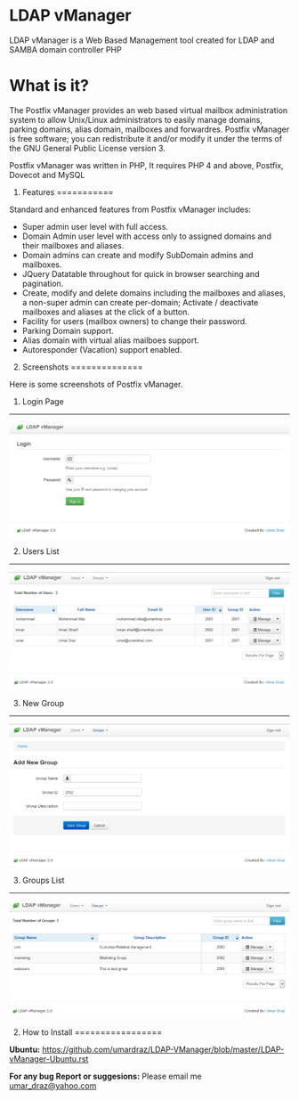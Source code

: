 LDAP vManager
================

LDAP vManager is a Web Based Management tool created for LDAP and SAMBA domain controller PHP

What is it?
============

The Postfix vManager provides an web based virtual mailbox administration system to allow Unix/Linux administrators to easily manage domains, parking domains, alias domain, mailboxes and forwardres. Postfix vManager is free software; you can redistribute it and/or modify it under the terms of the GNU General Public License version 3.

Postfix vManager was written in PHP, It requires PHP 4 and above, Postfix, Dovecot and MySQL 

1. Features
===========

Standard and enhanced features from Postfix vManager includes:

* Super admin user level with full access.
* Domain Admin user level with access only to assigned domains and their mailboxes and aliases.
* Domain admins can create and modify SubDomain admins and mailboxes.
* JQuery Datatable throughout for quick in browser searching and pagination.
* Create, modify and delete domains including the mailboxes and aliases, a non-super admin can create per-domain; Activate / deactivate mailboxes and aliases at the click of a button.
* Facility for users (mailbox owners) to change their password.
* Parking Domain support.
* Alias domain with virtual alias mailboes support.
* Autoresponder (Vacation) support enabled.

2. Screenshots
==============

Here is some screenshots of Postfix vManager.

1. Login Page
--------------
![Alt text](login.png "Login Page")

2. Users List
--------------
![Alt text](ldap-vmanager-1.png "Users List")

3. New Group
-------------
![Alt text](ldap-vmanager-2.png "New Group")

3. Groups List
-------------
![Alt text](ldap-vmanager-3.png "Groups List")

2. How to Install
=================

**Ubuntu:**  https://github.com/umardraz/LDAP-VManager/blob/master/LDAP-vManager-Ubuntu.rst

**For any bug Report or suggesions:** Please email me umar_draz@yahoo.com

